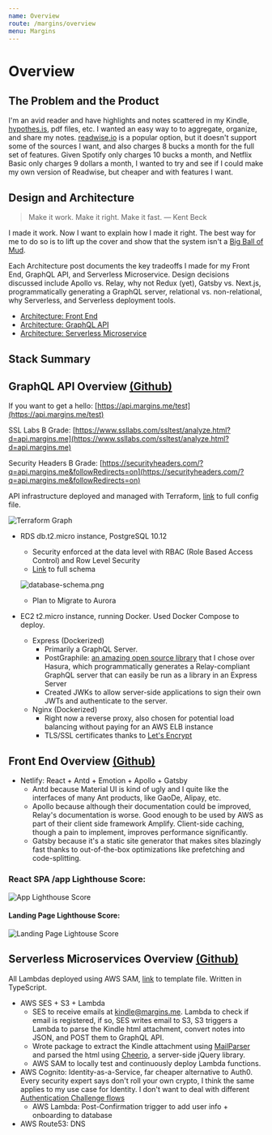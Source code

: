 ```yaml
---
name: Overview
route: /margins/overview
menu: Margins 
---
```

# Overview
## The Problem and the Product

I'm an avid reader and have highlights and notes scattered in my Kindle, [hypothes.is](http://hypothes.is), pdf files, etc. I wanted an easy way to to aggregate, organize, and share my notes.  [readwise.io](http://readwise.io) is a popular option, but it doesn't support some of the sources I want, and also charges 8 bucks a month for the full set of features. Given Spotify only charges 10 bucks a month, and Netflix Basic only charges 9 dollars a month, I wanted to try and see if I could make my own version of Readwise, but cheaper and with features I want. 

## Design and Architecture

> Make it work. Make it right. Make it fast. — Kent Beck

I made it work. Now I want to explain how I made it right. The best way for me to do so is to lift up the cover and show that the system isn't a [Big Ball of Mud](http://www.laputan.org/mud/mud.html).

Each Architecture post documents the key tradeoffs I made for my Front End, GraphQL API, and Serverless Microservice. Design decisions discussed include Apollo vs. Relay, why not Redux (yet), Gatsby vs. Next.js, programmatically generating a GraphQL server, relational vs. non-relational, why Serverless, and Serverless deployment tools.

- [Architecture: Front End](/margins/front-end)
- [Architecture: GraphQL API](/margins/graphql-api)
- [Architecture: Serverless Microservice](/margins/serverless-microservice)

## Stack Summary

## GraphQL API Overview [(Github)](https://github.com/alexliusq/margins-services/tree/master/graphql-api)

If you want to get a hello: [https://api.margins.me/test](https://api.margins.me/test)

SSL Labs B Grade: [https://www.ssllabs.com/ssltest/analyze.html?d=api.margins.me](https://www.ssllabs.com/ssltest/analyze.html?d=api.margins.me)

Security Headers B Grade: [https://securityheaders.com/?q=api.margins.me&followRedirects=on](https://securityheaders.com/?q=api.margins.me&followRedirects=on)

API infrastructure deployed and managed with Terraform, [link](https://github.com/alexliusq/margins-services/blob/master/graphql-api/terraform/main.tf) to full config file.

![Terraform Graph](terraform-graph.png)

- RDS db.t2.micro instance, PostgreSQL 10.12
    - Security enforced at the data level with RBAC (Role Based Access Control) and Row Level Security
    - [Link](https://github.com/alexliusq/margins-services/blob/master/graphql-api/db/init/00-schema.sql) to full schema

    ![database-schema.png](database-schema.png)

    - Plan to Migrate to Aurora
- EC2 t2.micro instance, running Docker. Used Docker Compose to deploy.
    - Express (Dockerized)
        - Primarily a GraphQL Server.
        - PostGraphile: [an amazing open source library](https://www.graphile.org/postgraphile/) that I chose over Hasura, which programmatically generates a Relay-compliant GraphQL server that can easily be run as a library in an Express Server
        - Created JWKs to allow server-side applications to sign their own JWTs and authenticate to the server.
    - Nginx (Dockerized)
        - Right now a reverse proxy, also chosen for potential load balancing without paying for an AWS ELB instance
        - TLS/SSL certificates thanks to [Let's Encrypt](https://letsencrypt.org/)

## Front End Overview [(Github)](https://github.com/alexliusq/margins-me-frontend)

- Netlify: React + Antd + Emotion + Apollo + Gatsby
    - Antd because Material UI is kind of ugly and I quite like the interfaces of many Ant products, like GaoDe, Alipay, etc.
    - Apollo because although their documentation could be improved, Relay's documentation is worse. Good enough to be used by AWS as part of their client side framework Amplify. Client-side caching, though a pain to implement, improves performance significantly.
    - Gatsby because it's a static site generator that makes sites blazingly fast thanks to out-of-the-box optimizations like prefetching and code-splitting.

### React SPA /app Lighthouse Score:
![App Lighthouse Score](./app-lighthouse.png)

#### Landing Page Lighthouse Score:
![Landing Page Lightouse Score](./landing-lighthouse.png)
## Serverless Microservices Overview [(Github)](https://github.com/alexliusq/margins-services/tree/master/lambdas)

All Lambdas deployed using AWS SAM, [link](https://github.com/alexliusq/margins-services/blob/master/lambdas/template.yaml) to template file. Written in TypeScript.

- AWS SES + S3 + Lambda
    - SES to receive emails at kindle@margins.me. Lambda to check if email is registered, if so, SES writes email to S3, S3 triggers a Lambda to parse the Kindle html attachment, convert notes into JSON, and POST them to GraphQL API.
    - Wrote package to extract the Kindle attachment using [MailParser](https://mailparser.io/) and parsed the html using [Cheerio](https://cheerio.js.org/), a server-side jQuery library.
    - AWS SAM to locally test and continuously deploy Lambda functions.
- AWS Cognito: Identity-as-a-Service, far cheaper alternative to Auth0. Every security expert says don't roll your own crypto, I think the same applies to my use case for Identity. I don't want to deal with different [Authentication Challenge flows](https://docs.aws.amazon.com/cognito/latest/developerguide/amazon-cognito-user-pools-authentication-flow.html)
    - AWS Lambda: Post-Confirmation trigger to add user info + onboarding to database
- AWS Route53: DNS
